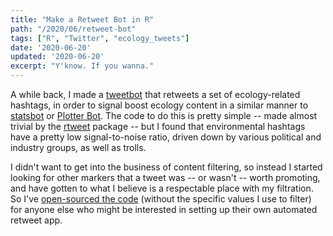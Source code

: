 ```yaml
---
title: "Make a Retweet Bot in R"
path: "/2020/06/retweet-bot"
tags: ["R", "Twitter", "ecology_tweets"]
date: '2020-06-20'
updated: '2020-06-20'
excerpt: "Y'know. If you wanna."
---
```


A while back, I made a [tweetbot](https://twitter.com/ecology_tweets) that 
retweets a set of ecology-related hashtags, in order to signal boost ecology 
content in a similar manner to [statsbot](https://twitter.com/statstwitbot) or
[Plotter Bot](https://twitter.com/PlotterTweeter). The code to do this is pretty
simple -- made almost trivial by the [rtweet](https://rtweet.info/) package -- 
but I found that environmental hashtags have a pretty low signal-to-noise 
ratio, driven down by various political and industry groups, as well as trolls.

I didn't want to get into the business of content filtering, so instead I started
looking for other markers that a tweet was -- or wasn't -- worth promoting, and 
have gotten to what I believe is a respectable place with my filtration. So I've
[open-sourced the code](https://github.com/mikemahoney218/retweet_bot/tree/master)
(without the specific values I use to filter) for anyone else who might be 
interested in setting up their own automated retweet app.
